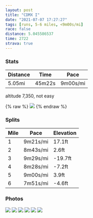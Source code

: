 ```yaml
---
layout: post
title: "CDMX I"
date: "2021-07-07 17:27:27"
tags: [runs, 5-6 miles, <9m00s/mi]
race: false
distance: 5.045586537
time: 2722
strava: true
---
```


### Stats

| Distance | Time | Pace |
|----------|------|------|
|5.05mi|45m22s|9m00s/mi|

altitude 7,350, not easy

{% raw %}
<img src='https://maps.googleapis.com/maps/api/staticmap?maptype=roadmap&path=enc:umpuBlif|Qa@NIJMFQAu@Ro@FWJa@B]Ha@L_@V}APKPIFqBr@e@XWHOB_@AICOHS\KFa@^kCrAoA`@EHKFWHY?QF[D[La@TF~@OVETB\ST?FFN@PL\^`@DR\t@@XFP^`@l@rANf@PjAJ\`@|@@VCL_@DCLa@VITAb@G\SECJ@LPPXA^K`@?h@GV\Jn@NRRLBBX|@PR^bAHr@FVl@pAVjAHF\j@@p@GjAHTXX^@FJTx@Hp@Ph@HFETDYEGTl@B^Lb@Xn@ZZBFJd@Nf@|@zA`@x@^bAz@bAVb@Rf@Bf@Z|@AFLHDA?EGCQ@\IXM\Yj@r@b@Nv@b@\Ab@F^`@LZDPCAFGLMNc@CMo@DWM[U][_@K_@SkAaAWMIM_@KWJGAGIOa@OYO@Ua@[Ww@sAg@k@Mg@Ee@WSE?GSQSQe@Gg@Cs@Qe@EiA_@k@GYP_AIe@QM_@QUWW_@QeAUw@Q]a@KYS]kA_@m@EQa@a@q@]s@MEGEe@N_AAUHUNKN_@LOCi@Lg@HI@]A@Sa@CAIOKIKGi@?CCUk@?WSu@Gc@Ww@W[g@_@y@{@o@_@Do@Os@AKc@w@C_ANaAL_@AIIO@_@j@s@L@NMTI^CF@h@Kb@YL?NB?Fn@m@HAVHf@Wf@m@j@EFIn@ElA[FQAETXFSb@S^GJWHI`@UVa@|As@L?PF^@V?`@GR@`@J`@Qf@Ob@W\IZ?PBPALA^Od@EPOj@kARO`@@f@CVO\KTED@H\DTFHTFfB]Jc@AIQ[ISEa@Qc@I[EWR[Wq@Uy@SyAKI[_CKk@Ag@Gm@Oe@C_@YgBMo@AID[Ae@WqAMsABGFAZ@j@Ah@F~B@tAJ?t@Kt@MJ_@I?Gp@]TNt@r@DbATv@Hb@CVJpBZd@^rCBpB^fCLd@Lx@?NBHDV?l@m@XgB`@[@UBa@NgALg@VuANKJBf@F`@ABi@PkBTg@JWAKKCMQe@CSFYAWB[b@Gr@a@HCj@DV@d@KHf@AHPnAAJY\YLw@TgALg@BCCMaAFK\QTIz@TNQC_@IMs@b@c@J_@Na@L&key=AIzaSyC1MId7bFpkLXNAaYhBSTb8jLyiSqzbDtM&size=800x800&markers=color:yellow|label:S|19.42251,-99.16071&markers=color:green|label:F|19.42183999999999,-99.16060000000003'>
{% endraw %}

### Splits

| Mile | Pace | Elevation |
|------|------|-----------|
|1|9m21s/mi|17.1ft|
|2|8m43s/mi|2.6ft|
|3|9m29s/mi|-19.7ft|
|4|8m28s/mi|-7.2ft|
|5|9m00s/mi|3.9ft|
|6|7m51s/mi|-4.6ft|

### Photos
<img src='https://dgtzuqphqg23d.cloudfront.net/UJv7Y437t2m_O6pJP-5Z01tWv5HoUMrBftPf0ZXtOTw-576x768.jpg'>

<img src='https://dgtzuqphqg23d.cloudfront.net/b7LaKjw17yLOvuhOFxoz2w6-440WK5cNxYpWsUdmdiU-576x768.jpg'>

<img src='https://dgtzuqphqg23d.cloudfront.net/--I3fcF6wnfCiGZDYKGjAisVeEpCF9UxzAYG8uICDN0-576x768.jpg'>

<img src='https://dgtzuqphqg23d.cloudfront.net/Omu1C3wT-AYYeR1_GaWmmEIWzApOerO0paGqbH7zGvs-576x768.jpg'>

<img src='https://dgtzuqphqg23d.cloudfront.net/uRRP7RGRcx1kvh_E2h8eC5CBG4o1fNELbCd4hwIvW-g-768x576.jpg'>

<img src='https://dgtzuqphqg23d.cloudfront.net/Lq5fJPKiiYYZLl0PgFPmYI4SHwC4Rft8uQQpw0dxHlw-432x768.jpg'>

